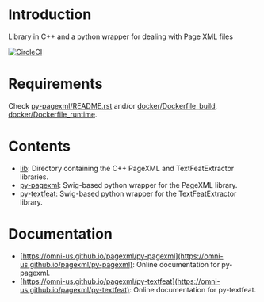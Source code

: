# Introduction

Library in C++ and a python wrapper for dealing with Page XML files

[![CircleCI](https://circleci.com/gh/omni-us/pagexml.svg?style=svg)](https://circleci.com/gh/omni-us/pagexml)

# Requirements

Check [py-pagexml/README.rst](py-pagexml/README.rst) and/or [docker/Dockerfile_build](docker/Dockerfile_build), [docker/Dockerfile_runtime](docker/Dockerfile_runtime).

# Contents 

- [lib](lib): Directory containing the C++ PageXML and TextFeatExtractor libraries.
- [py-pagexml](py-pagexml): Swig-based python wrapper for the PageXML library.
- [py-textfeat](py-textfeat): Swig-based python wrapper for the TextFeatExtractor library.

# Documentation

- [https://omni-us.github.io/pagexml/py-pagexml](https://omni-us.github.io/pagexml/py-pagexml): Online documentation for py-pagexml.
- [https://omni-us.github.io/pagexml/py-textfeat](https://omni-us.github.io/pagexml/py-textfeat): Online documentation for py-textfeat.
